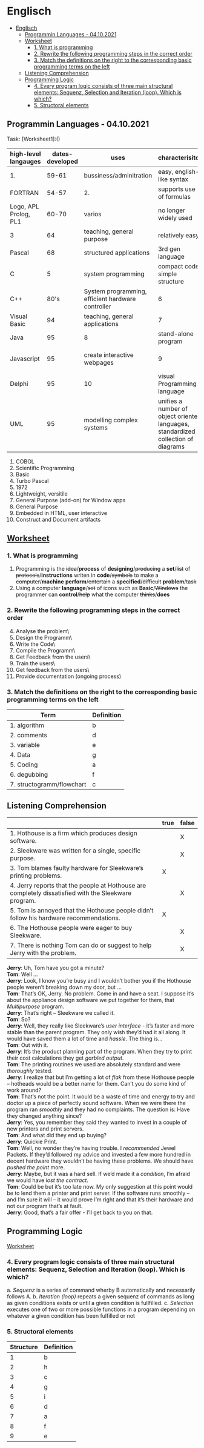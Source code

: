 # Englisch

- [Englisch](#englisch)
  - [Programmin Languages - 04.10.2021](#programmin-languages---04102021)
  - [Worksheet](#worksheet)
    - [1. What is programming](#1-what-is-programming)
    - [2. Rewrite the following programming steps in the correct order](#2-rewrite-the-following-programming-steps-in-the-correct-order)
    - [3. Match the definitions on the right to the corresponding basic programming terms on the left](#3-match-the-definitions-on-the-right-to-the-corresponding-basic-programming-terms-on-the-left)
  - [Listening Comprehension](#listening-comprehension)
  - [Programming Logic](#programming-logic)
    - [4. Every program logic consists of three main structural elements: Sequenz, Selection and Iteration (loop). Which is which?](#4-every-program-logic-consists-of-three-main-structural-elements-sequenz-selection-and-iteration-loop-which-is-which)
    - [5. Structoral elements](#5-structoral-elements)

## Programmin Languages - 04.10.2021

Task: [Worksheet1]:()

| high-level langauges  | dates-developed | uses                                              | characterisitcs                                                                    | associated languages       |
| --------------------- | --------------- | ------------------------------------------------- | ---------------------------------------------------------------------------------- | -------------------------- |
| 1.                    | 59-61           | bussiness/adminitration                           | easy, english-like syntax                                                          |                            |
| FORTRAN               | 54-57           | 2.                                                | supports use of formulas                                                           |                            |
| Logo, APL Prolog, PL1 | 60-70           | varios                                            | no longer widely used                                                              |                            |
| 3                     | 64              | teaching, general purpose                         | relatively easy                                                                    | Visual Basic               |
| Pascal                | 68              | structured applications                           | 3rd gen language                                                                   | 4                          |
| C                     | 5               | system programming                                | compact code, simple structure                                                     | C++/C#                     |
| C++                   | 80's            | System programming, efficient hardware controller | 6                                                                                  | C/C#                       |
| Visual Basic          | 94              | teaching, general applications                    | 7                                                                                  | Basic                      |
| Java                  | 95              | 8                                                 | stand-alone program                                                                |                            |
| Javascript            | 95              | create interactive webpages                       | 9                                                                                  | embedded in HTML documents |
| Delphi                | 95              | 10                                                | visual Programming language                                                        | Pascal                     |
| UML                   | 95              | modelling complex systems                         | unifies a number of object oriented languages, standardized collection of diagrams |                            |

1. COBOL
2. Scientific Programming
3. Basic
4. Turbo Pascal
5. 1972
6. Lightweight, versitile
7. General Purpose (add-on) for Window apps
8. General Purpose
9. Embedded in HTML, user interactive
10. Construct and Document artifacts

## [Worksheet](./prog_lang_3.pdf)

### 1. What is programming

1. Programming is the ~~idea~~/**process** of **designing**/~~producing~~ a **set**/~~list~~ of ~~protocols~~/**instructions** writen in **code**/~~symbols~~ to make a ~~computer~~/**machine** **perform**/~~entertain~~ a **specified**/~~difficult~~ **problem**/~~task~~
2. Using a computer **language**/~~set~~ of icons such as **Basic**/~~Windows~~ the programmer can **control**/~~help~~ what the computer ~~thinks~~/**does**

### 2. Rewrite the following programming steps in the correct order

4. Analyse the problem\
5. Design the Programm\
6. Write the Code\
7. Compile the Programm\
8. Get Feedback from the users\
9. Train the users\
10. Get feedback from the users\
11. Provide documentation (ongoing process)

### 3. Match the definitions on the right to the corresponding basic programming terms on the left

| Term | Definition |
| ---- | ---------- |
| 1. algorithm | b |
| 2. comments  | d |
| 3. variable  | e |
| 4. Data      | g |
| 5. Coding    | a |
| 6. degubbing | f |
| 7. structogramm/flowchart| c |

## Listening Comprehension

|                                                                                                    |true|false|
| -------------------------------------------------------------------------------------------------- | -- | --- |
| 1. Hothouse is a firm which produces design software.                                              |    |  X  |
| 2. Sleekware was written for a single, specific purpose.                                           |    |  X  |
| 3. Tom blames faulty hardware for Sleekware’s printing problems.                                   |  X |     |
| 4. Jerry reports that the people at Hothouse are completely dissatisfied with the Sleekware program.|   |  X  |
| 5. Tom is annoyed that the Hothouse people didn’t follow his hardware recommendations.             |  X |     |
|6. The Hothouse people were eager to buy Sleekware.                                                 |    |  X  |
|7. There is nothing Tom can do or suggest to help Jerry with the problem.                           |    |  X  |

**Jerry**: Uh, Tom have you got a minute?\
**Tom**: Well …\
**Jerry**: Look, I know you’re busy and I wouldn’t bother you if the Hothouse people weren’t breaking down my door, but …\
**Tom**: That’s OK, Jerry. No problem. Come in and have a seat. I suppose it’s about the appliance design software we put together for them, that *Multipurpose* program.\
**Jerry**: That’s right – Sleekware we called it.\
**Tom**: So?\
**Jerry**: Well, they really like Sleekware’s *user interface* - it’s faster and more stable than the parent program. They only wish they’d had it all along. It would have saved them a lot of time and *hassle*. The thing is…\
**Tom**: Out with it.\
**Jerry**: It’s the product planning part of the program. When they try to print their cost calculations they get *garbled output*.\
**Tom**: The printing routines we used are absolutely standard and were *thoroughly* tested.\
**Jerry**: I realize that but I’m getting a lot of *flak* from these Hothouse people – hotheads would be a better name for them. Can’t you do some kind of work around?\
**Tom**: That’s not the point. It would be a waste of time and energy to try and doctor up a piece of perfectly sound software. When we were there the program ran *smoothly* and they had no complaints. The question is: Have they changed anything since?\
**Jerry**: Yes, you remember they said they wanted to invest in a couple of new printers and print servers.\
**Tom**: And what did they end up buying?\
**Jerry**: Quickie Print.\
**Tom**: Well, no wonder they’re having trouble. I *recommended* Jewel Packets. If they’d followed my advice and invested a few more hundred in decent hardware they wouldn’t be having these problems. We should have *pushed the point* more.\
**Jerry**: Maybe, but it was a hard sell. If we’d made it a *condition*, I’m afraid we would have *lost the contract*.\
**Tom**: Could be but it’s too late now. My only suggestion at this point would be to lend them a printer and print server. If the software runs smoothly – and I’m sure it will – it would prove I’m right and that it’s their hardware and not our program that’s at fault.\
**Jerry**: Good, that’s a  fair offer  - I’ll get back to you on that.

## Programming Logic

[Worksheet](./prog_lang_4.pdf)

### 4. Every program logic consists of three main structural elements: Sequenz, Selection and Iteration (loop). Which is which?

a. *Sequenz* is a series of command wherby B automatically and necessarily follows A.
b. *Iteration (loop)* repeats a given sequenz of commands as long as given conditions exists or until a given condition is fullfilled.
c. *Selection* executes one of two or more possible functions in a program depending on whatever a given condition has been fulfilled or not

### 5. Structoral elements

| Structure | Definition |
|-----------|------------|
| 1         | b          |
| 2         | h          |
| 3         | c          |
| 4         | g          |
| 5         | i          |
| 6         | d          |
| 7         | a          |
| 8         | f          |
| 9         | e          |
